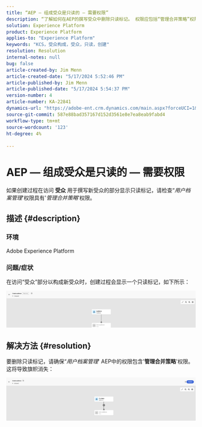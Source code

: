```yaml
---
title: “AEP — 组成受众是只读的 — 需要权限”
description: “了解如何在AEP的撰写受众中删除只读标记。 权限应包括“管理合并策略”权限。”
solution: Experience Platform
product: Experience Platform
applies-to: "Experience Platform"
keywords: "KCS，受众构成，受众，只读，创建"
resolution: Resolution
internal-notes: null
bug: false
article-created-by: Jim Menn
article-created-date: "5/17/2024 5:52:46 PM"
article-published-by: Jim Menn
article-published-date: "5/17/2024 5:54:37 PM"
version-number: 4
article-number: KA-22841
dynamics-url: "https://adobe-ent.crm.dynamics.com/main.aspx?forceUCI=1&pagetype=entityrecord&etn=knowledgearticle&id=c1b6dc42-7614-ef11-9f8a-6045bd006268"
source-git-commit: 587e88bad357167d152d3561e8e7ea8eab9fabd4
workflow-type: tm+mt
source-wordcount: '123'
ht-degree: 4%

---
```


# AEP — 组成受众是只读的 — 需要权限


如果创建过程在访问 <b>受众</b> 用于撰写新受众的部分显示只读标记，请检查“*用户档案管理*&#39;权限具有&#39;*管理合并策略*&#39;权限。

## 描述 {#description}


### 环境

Adobe Experience Platform

### 问题/症状

在访问“受众”部分以构成新受众时，创建过程会显示一个只读标记，如下所示：

![](assets/___c3b6dc42-7614-ef11-9f8a-6045bd006268___.png)


## 解决方法 {#resolution}


要删除只读标记，请确保“*用户档案管理*&#39; AEP中的权限包含&#39;<b>管理合并策略</b>&#39;权限。 这将导致旗帜消失：

![](assets/833c8ec9-ec56-ee11-be6f-6045bd0065f9.png)
